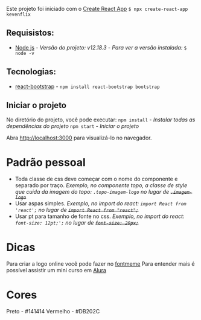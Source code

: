 Este projeto foi iniciado com o [Create React App](https://github.com/facebook/create-react-app)
 `$ npx create-react-app kevenflix`

## Requisistos:
- [Node js](https://nodejs.org/en/) - *Versão do projeto: v12.18.3* - *Para ver a versão instalada:* `$ node -v`

## Tecnologias:
- [react-bootstrap](https://react-bootstrap.github.io/getting-started/introduction) - `npm install react-bootstrap bootstrap`

## Iniciar o projeto
No diretório do projeto, você pode executar:
`npm install` - *Instalar todas as dependências do projeto*
`npm start` - *Iniciar o projeto*

Abra [http://localhost:3000](http://localhost:3000) para visualizá-lo no navegador.

# Padrão pessoal
- Toda classe de css deve começar com o nome do componente e separado por traço.
*Exemplo, no componente topo, a classe de style que cuida da imagem do topo: `.topo-imagem-logo` no lugar de  ~~`.imagem-logo`~~*
- Usar aspas simples.
*Exemplo, no import do react: `import React from 'react';` no lugar de  ~~`import React from "react";`~~*
- Usar pt para tamanho de fonte no css.
*Exemplo, no import do react: `font-size: 12pt;';` no lugar de  ~~`font-size: 20px;`~~*

# Dicas
Para criar a logo online você pode fazer no [fontmeme](https://fontmeme.com/netflix-font/)
Para entender mais é possível assistir um mini curso em [Alura](https://www.alura.com.br/imersao-react/aula01-react-aluraflix)

# Cores
Preto - #141414
Vermelho - #DB202C